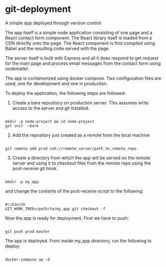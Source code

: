 # git-deployment
A simple app deployed through version control

The app itself is a simple node application consisting of one page and a React contact form component. The React library itself is loaded from a CDN directly onto the page. The React component is first compiled using Babel and the resulting code served with the page.

The server itself is built with Express and all it does respond to get request for the main page and process email messages from the contact form using nodemailer.

The app is containerized using docker compose. Two configuration files are used, one for development and one in production.

To deploy the application, the following steps are followed:

1. Create a bare repository on production server. This assumes write access to the server and git installed.
```

mkdir -p node-project && cd node-project
git init --bare

```
2. Add the repository just created as a remote from the local machine
```

git remote add prod ssh://remote_server/path_to_remote_repo

```
3. Create a directory from which the app will be served on the remote server and using it to checkout files from the remote repo using the post-receive git hook.
```

mkdir -p my_app

```
and change the contents of the post-receive script to the following:
```

#!/bin/sh
GIT_WORK_TREE=/path/to/my_app git checkout -f

```

Now the app is ready for deployment. First we have to push:
```

git push prod master

```

The app is deployed. From inside my_app directory, run the following to deploy:
```

docker-compose up -d

```